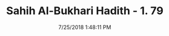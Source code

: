 ---
title        : "Sahih Al-Bukhari Hadith - 1. 79"
date         : 7/25/2018 1:48:11 PM
draft        : false
type         : "hadith"
layout       : "hadith"
BookCode     : "SHB"
VolumeNumber : "1"
HadithNumber : "79"
categories  :  ["Knowledge-The person who learns and then teaches others"]
tags  :  ["Abu Musa"]
---